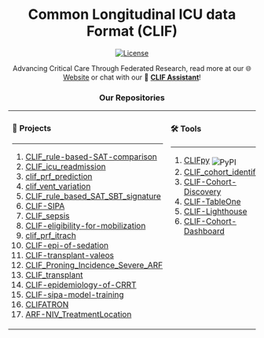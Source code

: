 <div align="center">

# Common Longitudinal ICU data Format (CLIF)  

[![License](https://img.shields.io/badge/license-Apache%202.0-blue.svg)](https://opensource.org/licenses/Apache-2.0)

Advancing Critical Care Through Federated Research, read more at our 🌐 [Website](https://clif-consortium.github.io/website/) or chat with our 🤖 [**CLIF Assistant**](https://chatgpt.com/g/g-h1nk6d3eR-clif-assistant)!

</div>

<div align="center">

### Our Repositories

</div>

<div align="center">
<table>
<tr>

<td width="300px" valign="top">

#### 🔬 **Projects**
----
1. [CLIF_rule-based-SAT-comparison](https://github.com/Common-Longitudinal-ICU-data-Format/CLIF_rule-based-SAT-comparison)  
2. [CLIF_icu_readmission](https://github.com/Common-Longitudinal-ICU-data-Format/CLIF_icu_readmission)  
3. [clif_prf_prediction](https://github.com/Common-Longitudinal-ICU-data-Format/clif_prf_prediction)  
4. [clif_vent_variation](https://github.com/Common-Longitudinal-ICU-data-Format/clif_vent_variation)  
5. [CLIF_rule_based_SAT_SBT_signature](https://github.com/Common-Longitudinal-ICU-data-Format/CLIF_rule_based_SAT_SBT_signature)  
6. [CLIF-SIPA](https://github.com/Common-Longitudinal-ICU-data-Format/CLIF-SIPA)  
7. [CLIF_sepsis](https://github.com/Common-Longitudinal-ICU-data-Format/CLIF_sepsis)  
8. [CLIF-eligibility-for-mobilization](https://github.com/Common-Longitudinal-ICU-data-Format/CLIF-eligibility-for-mobilization)  
9. [clif_prf_itrach](https://github.com/Common-Longitudinal-ICU-data-Format/clif_prf_itrach) 
10. [CLIF-epi-of-sedation](https://github.com/Common-Longitudinal-ICU-data-Format/CLIF-epi-of-sedation)  
11. [CLIF-transplant-valeos](https://github.com/Common-Longitudinal-ICU-data-Format/CLIF-transplant-valeos)  
12. [CLIF_Proning_Incidence_Severe_ARF](https://github.com/Common-Longitudinal-ICU-data-Format/CLIF_Proning_Incidence_Severe_ARF)  
13. [CLIF_transplant](https://github.com/Common-Longitudinal-ICU-data-Format/CLIF_transplant)  
14. [CLIF-epidemiology-of-CRRT](https://github.com/Common-Longitudinal-ICU-data-Format/CLIF-epidemiology-of-CRRT)  
15. [CLIF-sipa-model-training](https://github.com/Common-Longitudinal-ICU-data-Format/CLIF-sipa-model-training)  
16. [CLIFATRON](https://github.com/Common-Longitudinal-ICU-data-Format/CLIFATRON)  
17. [ARF-NIV_TreatmentLocation](https://github.com/Common-Longitudinal-ICU-data-Format/ARF-NIV_TreatmentLocation)  

</td>

<td width="300px" valign="top">

#### 🛠️ **Tools**
----
1. [CLIFpy](https://github.com/Common-Longitudinal-ICU-data-Format/clifpy) <img src="https://img.shields.io/pypi/v/clifpy" alt="PyPI" style="vertical-align: sub;">  
2. [CLIF_cohort_identifier](https://github.com/Common-Longitudinal-ICU-data-Format/CLIF_cohort_identifier)  
3. [CLIF-Cohort-Discovery](https://github.com/Common-Longitudinal-ICU-data-Format/CLIF-Cohort-Discovery)  
4. [CLIF-TableOne](https://github.com/Common-Longitudinal-ICU-data-Format/CLIF-TableOne)  
5. [CLIF-Lighthouse](https://github.com/Common-Longitudinal-ICU-data-Format/CLIF-Lighthouse) 
6. [CLIF-Cohort-Dashboard](https://github.com/Common-Longitudinal-ICU-data-Format/CLIF-Cohort-Dashboard)  

</td>

<td width="300px" valign="top">

#### 🔄 **Data Pipelines**
---- 
1. [CLIF-MIMIC](https://github.com/Common-Longitudinal-ICU-data-Format/CLIF-MIMIC)
2. [CLIF-C2D2](https://github.com/Common-Longitudinal-ICU-data-Format/CLIF-C2D2)  

</td>

</tr>
</table>
</div>
